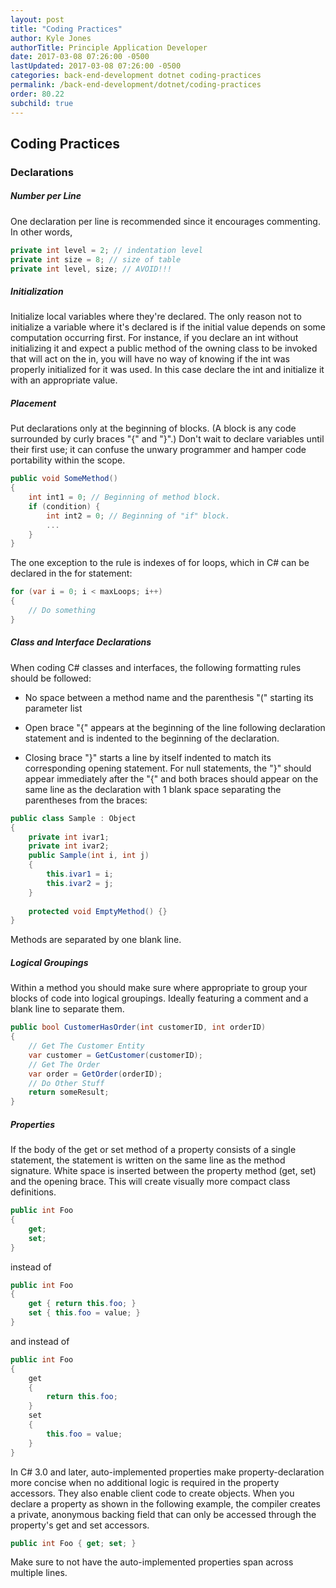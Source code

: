 ```yaml
---
layout: post
title: "Coding Practices"
author: Kyle Jones
authorTitle: Principle Application Developer
date: 2017-03-08 07:26:00 -0500
lastUpdated: 2017-03-08 07:26:00 -0500
categories: back-end-development dotnet coding-practices
permalink: /back-end-development/dotnet/coding-practices
order: 80.22
subchild: true
---
```


## Coding Practices

### Declarations

##### Number per Line

One declaration per line is recommended since it encourages commenting. In other words,

``` csharp
private int level = 2; // indentation level
private int size = 8; // size of table
private int level, size; // AVOID!!!
```

##### Initialization

Initialize local variables where they're declared. The only reason not to initialize a variable where it's declared is if the initial value depends on some computation occurring first. For instance, if you declare an int without initializing it and expect a public method of the owning class to be invoked that will act on the in, you will have no way of knowing if the int was properly initialized for it was used. In this case declare the int and initialize it with an appropriate value.

##### Placement

Put declarations only at the beginning of blocks. (A block is any code surrounded by curly braces "{" and "}".) Don't wait to declare variables until their first use; it can confuse the unwary programmer and hamper code portability within the scope.

``` csharp
public void SomeMethod() 
{ 
    int int1 = 0; // Beginning of method block. 
    if (condition) { 
        int int2 = 0; // Beginning of "if" block.
        ... 
    } 
}
```
The one exception to the rule is indexes of for loops, which in C# can be declared in the for statement:

``` csharp
for (var i = 0; i < maxLoops; i++) 
{ 
    // Do something 
}
```

##### Class and Interface Declarations

When coding C# classes and interfaces, the following formatting rules should be followed:

* No space between a method name and the parenthesis "(" starting its parameter list

* Open brace "{" appears at the beginning of the line following declaration statement and is indented to the beginning of the declaration.

* Closing brace "}" starts a line by itself indented to match its corresponding opening statement. For null statements, the "}" should appear immediately after the "{" and both braces should appear on the same line as the declaration with 1 blank space separating the parentheses from the braces:

``` csharp
public class Sample : Object 
{ 
    private int ivar1; 
    private int ivar2; 
    public Sample(int i, int j) 
    { 
        this.ivar1 = i;
        this.ivar2 = j; 
    } 
    
    protected void EmptyMethod() {} 
}
```

Methods are separated by one blank line.

##### Logical Groupings

Within a method you should make sure where appropriate to group your blocks of code into logical groupings. Ideally featuring a comment and a blank line to separate them.

``` csharp
public bool CustomerHasOrder(int customerID, int orderID) 
{ 
    // Get The Customer Entity 
    var customer = GetCustomer(customerID); 
    // Get The Order 
    var order = GetOrder(orderID); 
    // Do Other Stuff 
    return someResult; 
}
```

##### Properties

If the body of the get or set method of a property consists of a single statement, the statement is written on the same line as the method signature. White space is inserted between the property method (get, set) and the opening brace. This will create visually more compact class definitions.

``` csharp
public int Foo 
{ 
    get; 
    set; 
}
```
instead of
```csharp
public int Foo 
{ 
    get { return this.foo; } 
    set { this.foo = value; } 
}
```
and instead of
```csharp
public int Foo 
{
    get 
    { 
        return this.foo; 
    } 
    set 
    { 
        this.foo = value; 
    } 
}
```
In C# 3.0 and later, auto-implemented properties make property-declaration more concise when no additional logic is required in the property accessors. They also enable client code to create objects. When you declare a property as shown in the following example, the compiler creates a private, anonymous backing field that can only be accessed through the property's get and set accessors.

``` csharp
public int Foo { get; set; }
```

Make sure to not have the auto-implemented properties span across multiple lines.